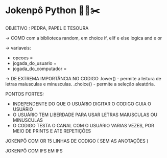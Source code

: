 # Jokenpô Python 🗿📜✂️
OBJETIVO : PEDRA, PAPEL E TESOURA

-> COMO
com a biblioteca random, em choice
if, elif e else
logica and e or

-> variaveis:
- opcoes =
- jogada_do_usuario = 
- jogada_do_computador =


-> DE EXTREMA IMPORTÂNCIA NO CODIGO
.lower() - permite a leitura de letras maiusculas e minusculas.
.choice() - permite a seleção aleatória.


PONTOS FORTES:
- INDEPENDENTE DO QUE O USUÁRIO DIGITAR O CODIGO GUIA O USUÁRIO
- O USUÁRIO TEM LIBERDADE PARA USAR LETRAS MAIUSCULAS OU MINUSCULAS
- O CODIGO TESTA O CANAL COM O USUÁRIO VARIAS VEZES, POR MEIO DE PRINTS E ATE REPETIÇÕES


JOKENPÔ COM OR
15 LINHAS DE CODIGO ( SEM AS ANOTAÇÕES )



JOKENPÔ COM IFS EM IFS
